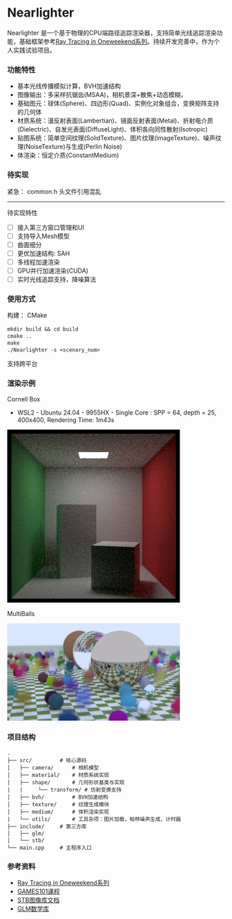 # Nearlighter

Nearlighter 是一个基于物理的CPU端路径追踪渲染器，支持简单光线追踪渲染功能，基础框架参考[Ray Tracing in Oneweekend系列](https://github.com/RayTracing/raytracing.github.io)。持续开发完善中，作为个人实践试验项目。

### 功能特性

- 基本光线传播模拟计算，BVH加速结构
- 图像输出：多采样抗锯齿(MSAA)，相机景深+散焦+动态模糊，
- 基础图元：球体(Sphere)、四边形(Quad)、实例化对象组合，变换矩阵支持的几何体
- 材质系统：漫反射表面(Lambertian)、镜面反射表面(Metal)、折射电介质(Dielectric)、自发光表面(DiffuseLight)、体积各向同性散射(Isotropic)
- 贴图系统：简单空间纹理(SolidTexture)、图片纹理(ImageTexture)、噪声纹理(NoiseTexture)与生成(Perlin Noise)
- 体渲染：恒定介质(ConstantMedium)

### 待实现

紧急： common.h 头文件引用混乱

---

待实现特性

- [ ] 接入第三方窗口管理和UI
- [ ] 支持导入Mesh模型
- [ ] 曲面细分
- [ ] 更优加速结构: SAH
- [ ] 多线程加速渲染
- [ ] GPU并行加速渲染(CUDA)
- [ ] 实时光线追踪支持，降噪算法

### 使用方式

构建： CMake

```
mkdir build && cd build
cmake ..
make
./Nearlighter -s <scenary_num>
```

支持跨平台

### 渲染示例

Cornell Box

- WSL2 - Ubuntu 24.04 - 9955HX - Single Core : SPP = 64, depth = 25, 400x400, Rendering Time: 1m43s

![Cornell Box](./doc/figs/optim/cb_spp64_md25_400-3_mix_sampling.png)

MultiBalls

![MultiBalls](./doc/figs/blur-bouncingballs.png)

### 项目结构

```
.
├── src/         # 核心源码
│   ├── camera/      # 相机模型
│   ├── material/    # 材质系统实现
│   ├── shape/       # 几何形状基类与实现
|   |     └── transform/ # 仿射变换支持
│   ├── bvh/         # BVH加速结构
│   ├── texture/     # 纹理生成模块
│   ├── medium/      # 体积渲染实现
|   └── utils/       # 工具杂项：图片加载，柏林噪声生成，计时器
├── include/     # 第三方库
│   ├── glm/
│   └── stb/
└── main.cpp     # 主程序入口
```

### 参考资料

- [Ray Tracing in Oneweekend系列](https://github.com/RayTracing/raytracing.github.io)
- [GAMES101课程](https://games-cn.org/intro-graphics/)
- [STB图像库文档](https://github.com/nothings/stb)
- [GLM数学库](https://glm.g-truc.net/)
